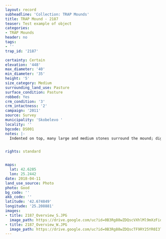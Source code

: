 ```yaml
---
layout: record
subheadline: 'Collection: TRAP Mounds'
title: TRAP Mound - 2187
teaser: Test example of object
categories:
- TRAP Mounds
header: no
tags:
- ''
trap_id: '2187'

certainty: Certain
elevation: '448'
max_diameter: '40'
min_diameter: '35'
height: '5'
size_category: Medium
surrounding_land_use: Pasture
surface_condition: Pasture
robbed: Yes
crm_condition: '3'
crm_intactness: '2'
campaign: '2011'
source: Survey
municipality: 'Skobelevo '
locality: ''
bgcode: DS001
notes: |-
  Indented on top, many large and medium stones surround the mound; digged through with soil returned, uneven surface.


rights: standard


maps:
  lat: 42.6285
  lon: 25.2442
date: 2018-04-11
land_use_source: Photo
photo: Good
bg_code: ''
akb_code: ''
latitude: '42.674849'
longitude: '25.208881'
images:
- title: 2187_Overview_S.JPG
  image_path: https://drive.google.com/uc?id=0B3Rg88wZDQscVXhlMl9mXzFidTg
- title: 2187_Overview_W.JPG
  image_path: https://drive.google.com/uc?id=0B3Rg88wZDQscTF9RY25YR0I3T0E
---
```

